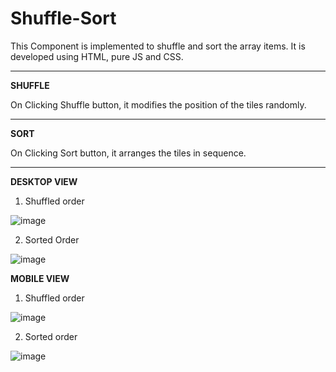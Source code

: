﻿# Shuffle-Sort
 
This Component is implemented to shuffle and sort the array items.
It is developed using HTML, pure JS and CSS.

-------------------------------------------------------------------
**SHUFFLE**

On Clicking Shuffle button, it modifies the position of the tiles randomly.

-------------------------------------------------------------------
**SORT**

On Clicking Sort button, it arranges the tiles in sequence.

-------------------------------------------------------------------

**DESKTOP VIEW**

1. Shuffled order

![image](https://user-images.githubusercontent.com/112422376/200862112-a4dda066-de09-482e-863e-686f56e65657.png)


2. Sorted Order

![image](https://user-images.githubusercontent.com/112422376/200862829-75cea8b1-f326-49e2-9457-6362341a9c7c.png)


**MOBILE VIEW**

1. Shuffled order

![image](https://user-images.githubusercontent.com/112422376/200863082-9e511b57-c08e-4829-b8a1-fe32e689ee29.png)



2. Sorted order


![image](https://user-images.githubusercontent.com/112422376/200863312-062acae3-2d49-44a3-91e5-651c20b16ea0.png)




